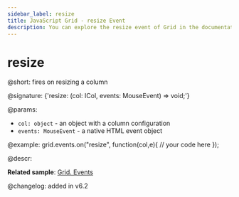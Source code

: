 ```yaml
---
sidebar_label: resize
title: JavaScript Grid - resize Event 
description: You can explore the resize event of Grid in the documentation of the DHTMLX JavaScript UI library. Browse developer guides and API reference, try out code examples and live demos, and download a free 30-day evaluation version of DHTMLX Suite.
---
```


# resize

@short: fires on resizing a column

@signature: {'resize: (col: ICol, events: MouseEvent) => void;'}

@params:
- `col: object` - an object with a column configuration
- `events: MouseEvent` - a native HTML event object

@example:
grid.events.on("resize", function(col,e){
	// your code here
});

@descr:

**Related sample**: [Grid. Events](https://snippet.dhtmlx.com/9zeyp4ds)

@changelog:
added in v6.2